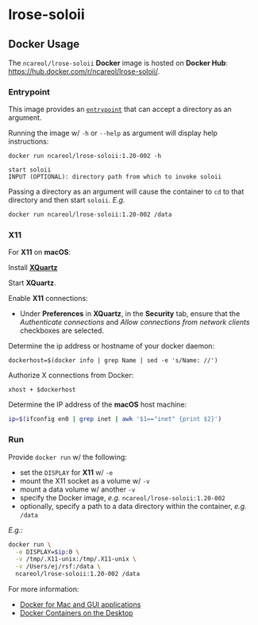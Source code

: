 # lrose-soloii

## Docker Usage

The `ncareol/lrose-soloii` **Docker** image is hosted on **Docker Hub**: <https://hub.docker.com/r/ncareol/lrose-soloii/>.

### Entrypoint

This image provides an [`entrypoint`](https://docs.docker.com/engine/reference/builder/#entrypoint) that can accept a directory as an argument.

Running the image w/ `-h` or `--help` as argument will display help instructions:

```
docker run ncareol/lrose-soloii:1.20-002 -h

start soloii
INPUT (OPTIONAL): directory path from which to invoke soloii
```

Passing a directory as an argument will cause the container to `cd` to that directory and then start `soloii`. *E.g.*

```sh
docker run ncareol/lrose-soloii:1.20-002 /data
```

### X11

For **X11** on **macOS**:

Install [**XQuartz**](https://www.xquartz.org/)

Start **XQuartz**.

Enable **X11** connections:

- Under **Preferences** in **XQuartz**, in the **Security** tab, ensure that the *Authenticate connections* and *Allow connections from network clients* checkboxes are selected.

Determine the ip address or hostname of your docker daemon:

```
dockerhost=$(docker info | grep Name | sed -e 's/Name: //')
```

Authorize X connections from Docker:

```
xhost + $dockerhost
```

Determine the IP address of the **macOS** host machine:

```sh
ip=$(ifconfig en0 | grep inet | awk '$1=="inet" {print $2}')
```

### Run

Provide `docker run` w/ the following:

- set the `DISPLAY` for **X11** w/ `-e`
- mount the X11 socket as a volume w/ `-v`
- mount a data volume w/ another `-v`
- specify the Docker image, *e.g.* `ncareol/lrose-soloii:1.20-002`
- optionally, specify a path to a data directory within the container, *e.g.* `/data`

*E.g.*:

```sh
docker run \
  -e DISPLAY=$ip:0 \
  -v /tmp/.X11-unix:/tmp/.X11-unix \
  -v /Users/ej/rsf:/data \
  ncareol/lrose-soloii:1.20-002 /data
```

For more information:

- [Docker for Mac and GUI applications](https://fredrikaverpil.github.io/2016/07/31/docker-for-mac-and-gui-applications/)
- [Docker Containers on the Desktop](https://blog.jessfraz.com/post/docker-containers-on-the-desktop/)
